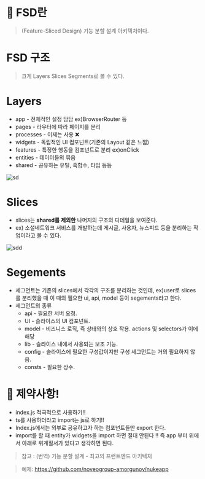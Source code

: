 # 🤔 FSD란

> (Feature-Sliced Design) 기능 분할 설계 아키텍처이다.

#

# FSD 구조

> 크게 Layers Slices Segments로 볼 수 있다.

#

# Layers

- app - 전체적인 설정 담담 ex)BrowserRouter 등
- pages - 라우터에 따라 페이지를 분리
- processes - 이제는 사용 ❌
- widgets - 독립적인 UI 컴포넌트(기존의 Layout 같은 느낌)
- features - 특정한 행동을 컴포넌트로 분리 ex)onClick
- entities - 데이터들의 묶음
- shared - 공유하는 유틸, 훅함수, 타입 등등

![sd](https://github.com/chohyundon/chohyundon.github.io/assets/113508075/b7b822a9-ad54-4277-9ba0-9d4ef571c645)

#

# Slices

- slices는 **shared를 제외한** 나머지의 구조의 디테일을 보여준다.
- ex) 소셜네트워크 서비스를 개발하는데 게시글, 사용자, 뉴스피드 등을 분리하는 작업이라고 볼 수 있다.

![sdd](https://github.com/chohyundon/chohyundon.github.io/assets/113508075/cf9c9814-01b1-421b-9f92-a8d44cff8ffe)

#

# Segements

- 세그먼트는 기존의 slices에서 각각의 구조를 분리하는 것인데, ex)user로 slices를 분리했을 때 이 때의 필요한 ui, api, model 등이 segements라고 한다.
- 세그먼트의 종류
  - api - 필요한 서버 요청.
  - UI - 슬라이스의 UI 컴포넌트.
  - model - 비즈니스 로직, 즉 상태와의 상호 작용. actions 및 selectors가 이에 해당
  - lib - 슬라이스 내에서 사용되는 보조 기능.
  - config - 슬라이스에 필요한 구성값이지만 구성 세그먼트는 거의 필요하지 않음.
  - consts - 필요한 상수.

#

# 📣 제약사항!

- index.js 적극적으로 사용하기!!
- ts를 사용하더라고 import는 js로 하기!!
- Index.js에서는 외부로 공유하고자 하는 컴포넌트들만 export 한다.
- import를 할 때 entity가 widgets을 import 하면 절대 안된다 !! 즉 app 부터 위에서 아래로 위계질서가 있다고 생각하면 된다.

> 참고 : (번역) 기능 분할 설계 - 최고의 프런트엔드 아키텍처

> 예제: https://github.com/noveogroup-amorgunov/nukeapp
